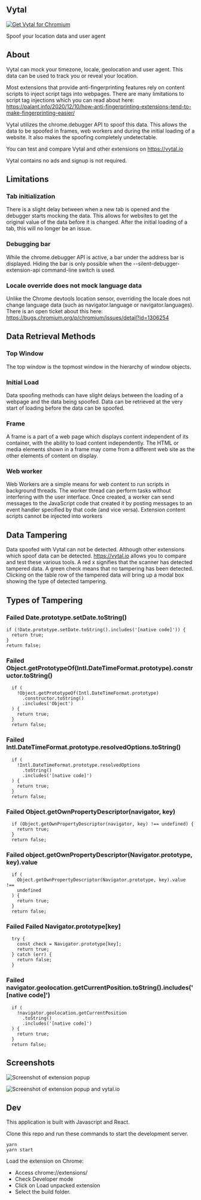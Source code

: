 ## Vytal

<a href="https://chrome.google.com/webstore/detail/vytal/ncbknoohfjmcfneopnfkapmkblaenokb"><img src="https://raw.githubusercontent.com/z0ccc/Upvote-Anywhere/master/promo/chrome.png" alt="Get Vytal for Chromium"></a>

Spoof your location data and user agent

## About

Vytal can mock your timezone, locale, geolocation and user agent. This data can be used to track you or reveal your location.

Most extensions that provide anti-fingerprinting features rely on content scripts to inject script tags into webpages. There are many limitations to script tag injections which you can read about here: https://palant.info/2020/12/10/how-anti-fingerprinting-extensions-tend-to-make-fingerprinting-easier/

Vytal utilizes the chrome.debugger API to spoof this data. This allows the data to be spoofed in frames, web workers and during the initial loading of a website. It also makes the spoofing completely undetectable.

You can test and compare Vytal and other extensions on https://vytal.io

Vytal contains no ads and signup is not required.

## Limitations

### Tab initialization

There is a slight delay between when a new tab is opened and the debugger starts mocking the data. This allows for websites to get the original value of the data before it is changed. After the initial loading of a tab, this will no longer be an issue.

### Debugging bar

While the chrome.debugger API is active, a bar under the address bar is displayed. Hiding the bar is only possible when the --silent-debugger-extension-api command-line switch is used.

### Locale override does not mock language data

Unlike the Chrome devtools location sensor, overriding the locale does not change language data (such as navigator.language or navigator.languages). There is an open ticket about this here: https://bugs.chromium.org/p/chromium/issues/detail?id=1306254

## Data Retrieval Methods

### Top Window

The top window is the topmost window in the hierarchy of window objects.

### Initial Load

Data spoofing methods can have slight delays between the loading of a webpage and the data being spoofed. Data can be retrieved at the very start of loading before the data can be spoofed.

### Frame

A frame is a part of a web page which displays content independent of its container, with the ability to load content independently. The HTML or media elements shown in a frame may come from a different web site as the other elements of content on display.

### Web worker

Web Workers are a simple means for web content to run scripts in background threads. The worker thread can perform tasks without interfering with the user interface. Once created, a worker can send messages to the JavaScript code that created it by posting messages to an event handler specified by that code (and vice versa). Extension content scripts cannot be injected into workers

## Data Tampering

Data spoofed with Vytal can not be detected. Although other extensions which spoof data can be detected. https://vytal.io allows you to compare and test these various tools. A red x signifies that the scanner has detected tampered data. A green check means that no tampering has
been detected. Clicking on the table row of the tampered data will bring up a modal box showing the type of detected tampering.

## Types of Tampering

### Failed Date.prototype.setDate.toString()

```
if (!Date.prototype.setDate.toString().includes('[native code]')) {
  return true;
}
return false;
```

### Failed Object.getPrototypeOf(Intl.DateTimeFormat.prototype).constructor.toString()

```
  if (
    !Object.getPrototypeOf(Intl.DateTimeFormat.prototype)
      .constructor.toString()
      .includes('Object')
  ) {
    return true;
  }
  return false;
```

### Failed Intl.DateTimeFormat.prototype.resolvedOptions.toString()

```
  if (
    !Intl.DateTimeFormat.prototype.resolvedOptions
      .toString()
      .includes('[native code]')
  ) {
    return true;
  }
  return false;
```

### Failed Object.getOwnPropertyDescriptor(navigator, key)

```
  if (Object.getOwnPropertyDescriptor(navigator, key) !== undefined) {
    return true;
  }
  return false;
```

### Failed object.getOwnPropertyDescriptor(Navigator.prototype, key).value

```
  if (
    Object.getOwnPropertyDescriptor(Navigator.prototype, key).value !==
    undefined
  ) {
    return true;
  }
  return false;
```

### Failed Failed Navigator.prototype[key]

```
  try {
    const check = Navigator.prototype[key];
    return true;
  } catch (err) {
    return false;
  }
```

### Failed navigator.geolocation.getCurrentPosition.toString().includes('[native code]')

```
  if (
    !navigator.geolocation.getCurrentPosition
      .toString()
      .includes('[native code]')
  ) {
    return true;
  }
  return false;
```

## Screenshots

![Screenshot of extension popup](https://raw.githubusercontent.com/z0ccc/Vytal/master/promo/screenshot-1.png)

![Screenshot of extension popup and vytal.io](https://raw.githubusercontent.com/z0ccc/Vytal/master/promo/screenshot-2.png)

## Dev

This application is built with Javascript and React.

Clone this repo and run these commands to start the development server.

```
yarn
yarn start
```

Load the extension on Chrome:

- Access chrome://extensions/
- Check Developer mode
- Click on Load unpacked extension
- Select the build folder.
